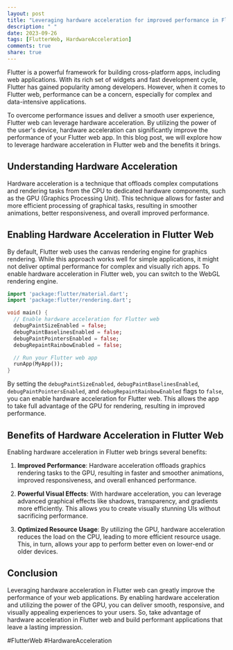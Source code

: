 ```yaml
---
layout: post
title: "Leveraging hardware acceleration for improved performance in Flutter web"
description: " "
date: 2023-09-26
tags: [FlutterWeb, HardwareAcceleration]
comments: true
share: true
---
```


Flutter is a powerful framework for building cross-platform apps, including web applications. With its rich set of widgets and fast development cycle, Flutter has gained popularity among developers. However, when it comes to Flutter web, performance can be a concern, especially for complex and data-intensive applications.

To overcome performance issues and deliver a smooth user experience, Flutter web can leverage hardware acceleration. By utilizing the power of the user's device, hardware acceleration can significantly improve the performance of your Flutter web app. In this blog post, we will explore how to leverage hardware acceleration in Flutter web and the benefits it brings.

## Understanding Hardware Acceleration

Hardware acceleration is a technique that offloads complex computations and rendering tasks from the CPU to dedicated hardware components, such as the GPU (Graphics Processing Unit). This technique allows for faster and more efficient processing of graphical tasks, resulting in smoother animations, better responsiveness, and overall improved performance.

## Enabling Hardware Acceleration in Flutter Web

By default, Flutter web uses the canvas rendering engine for graphics rendering. While this approach works well for simple applications, it might not deliver optimal performance for complex and visually rich apps. To enable hardware acceleration in Flutter web, you can switch to the WebGL rendering engine.

```dart
import 'package:flutter/material.dart';
import 'package:flutter/rendering.dart';

void main() {
  // Enable hardware acceleration for Flutter web
  debugPaintSizeEnabled = false;
  debugPaintBaselinesEnabled = false;
  debugPaintPointersEnabled = false;
  debugRepaintRainbowEnabled = false;

  // Run your Flutter web app
  runApp(MyApp());
}
```

By setting the `debugPaintSizeEnabled`, `debugPaintBaselinesEnabled`, `debugPaintPointersEnabled`, and `debugRepaintRainbowEnabled` flags to `false`, you can enable hardware acceleration for Flutter web. This allows the app to take full advantage of the GPU for rendering, resulting in improved performance.

## Benefits of Hardware Acceleration in Flutter Web

Enabling hardware acceleration in Flutter web brings several benefits:

1. **Improved Performance**: Hardware acceleration offloads graphics rendering tasks to the GPU, resulting in faster and smoother animations, improved responsiveness, and overall enhanced performance.

2. **Powerful Visual Effects**: With hardware acceleration, you can leverage advanced graphical effects like shadows, transparency, and gradients more efficiently. This allows you to create visually stunning UIs without sacrificing performance.

3. **Optimized Resource Usage**: By utilizing the GPU, hardware acceleration reduces the load on the CPU, leading to more efficient resource usage. This, in turn, allows your app to perform better even on lower-end or older devices.

## Conclusion

Leveraging hardware acceleration in Flutter web can greatly improve the performance of your web applications. By enabling hardware acceleration and utilizing the power of the GPU, you can deliver smooth, responsive, and visually appealing experiences to your users. So, take advantage of hardware acceleration in Flutter web and build performant applications that leave a lasting impression.

\#FlutterWeb #HardwareAcceleration